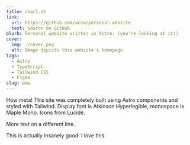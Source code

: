 ```yaml
---
title: charl.sh
link:
  url: https://github.com/aczw/personal-website
  text: Source on GitHub
blurb: Personal website written in Astro. (you're looking at it!)
cover:
  img: ./cover.png
  alt: Image depicts this website's homepage.
tags:
  - Astro
  - TypeScript
  - Tailwind CSS
  - Figma
slug: www
---
```


How meta! This site was completely built using Astro components and styled with Tailwind. Display font is Atkinson Hyperlegible, monospace is Maple Mono. Icons from Lucide.

More text on a different line.

This is actually insanely good. I love this.
